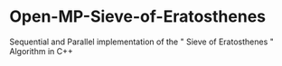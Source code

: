 # Open-MP-Sieve-of-Eratosthenes
Sequential and Parallel implementation of the " Sieve of Eratosthenes " Algorithm in C++
